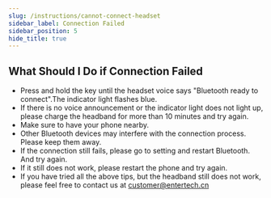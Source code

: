 ```yaml
---
slug: /instructions/cannot-connect-headset
sidebar_label: Connection Failed
sidebar_position: 5
hide_title: true
---
```

## What Should I Do if Connection Failed
- Press and hold the key until the headset voice says "Bluetooth ready to connect".The indicator light flashes blue.
- If there is no voice announcement or the indicator light does not light up, please charge the headband for more than 10 minutes and try again.
- Make sure to have your phone nearby.
- Other Bluetooth devices may interfere with the connection process. Please keep them away.
- If the connection still fails, please go to setting and restart Bluetooth. And try again.
- If it still does not work, please restart the phone and try again.
- If you have tried all the above tips, but the headband still does not work, please feel free to contact us at customer@entertech.cn

